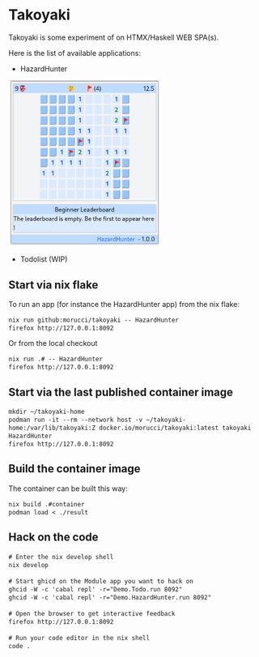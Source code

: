 # Takoyaki

Takoyaki is some experiment of on HTMX/Haskell WEB SPA(s).

Here is the list of available applications:

- HazardHunter

<img src="assets/HazardHunter.png"
     alt="HazardHunter-1.0.0"
     width=300px;
     style="margin-right: 10px;" />

- Todolist (WIP)

## Start via nix flake

To run an app (for instance the HazardHunter app) from the nix flake:

```
nix run github:morucci/takoyaki -- HazardHunter
firefox http://127.0.0.1:8092
```

Or from the local checkout

```
nix run .# -- HazardHunter
firefox http://127.0.0.1:8092
```

## Start via the last published container image

```
mkdir ~/takoyaki-home
podman run -it --rm --network host -v ~/takoyaki-home:/var/lib/takoyaki:Z docker.io/morucci/takoyaki:latest takoyaki HazardHunter
firefox http://127.0.0.1:8092
```

## Build the container image

The container can be built this way:

```
nix build .#container
podman load < ./result
```

## Hack on the code

```Shell
# Enter the nix develop shell
nix develop

# Start ghicd on the Module app you want to hack on
ghcid -W -c 'cabal repl' -r="Demo.Todo.run 8092"
ghcid -W -c 'cabal repl' -r="Demo.HazardHunter.run 8092"

# Open the browser to get interactive feedback
firefox http://127.0.0.1:8092

# Run your code editor in the nix shell
code .
```

